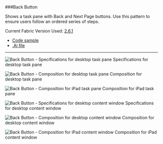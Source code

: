 ###Back Button

Shows a task pane with Back and Next Page buttons. Use this pattern to ensure users follow an ordered series of steps. 

Current Fabric Version Used: [2.6.1](https://github.com/OfficeDev/office-ui-fabric-core/releases/tag/2.6.1)

* [Code sample](https://github.com/OfficeDev/Office-Add-in-UX-Design-Patterns-Code/tree/master/templates/navigation/back-button)
* [.Ai file](https://github.com/OfficeDev/Office-Add-in-UX-Design-Patterns/blob/master/Patterns/Source%20Files/Back_Button.ai?raw=true)

***

![Back Button - Specifications for desktop task pane](https://raw.githubusercontent.com/OfficeDev/Office-Add-in-UX-Design-Patterns/master/Patterns/Assets/Back_Button/Back_Button_Desktop%20Task%20Pane%20Callouts.png)
Specifications for desktop task pane 


![Back Button - Composition for desktop task pane](https://raw.githubusercontent.com/OfficeDev/Office-Add-in-UX-Design-Patterns/master/Patterns/Assets/Back_Button/Back_Button_Desktop%20Task%20Pane.png)
Composition for desktop task pane 


![Back Button - Composition for iPad task pane](https://raw.githubusercontent.com/OfficeDev/Office-Add-in-UX-Design-Patterns/master/Patterns/Assets/Back_Button/Back_Button_iPad%20Task%20Pane.png)
Composition for iPad task pane 


![Back Button - Specifications for desktop content window](https://raw.githubusercontent.com/OfficeDev/Office-Add-in-UX-Design-Patterns/master/Patterns/Assets/Back_Button/Back_Button_Desktop%20Content%20Window%20Callouts.png)
Specifications for desktop content window


![Back Button - Composition for desktop content window](https://raw.githubusercontent.com/OfficeDev/Office-Add-in-UX-Design-Patterns/master/Patterns/Assets/Back_Button/Back_Button_Desktop%20Content%20Window.png)
Composition for desktop content window


![Back Button - Composition for iPad content window](https://raw.githubusercontent.com/OfficeDev/Office-Add-in-UX-Design-Patterns/master/Patterns/Assets/Back_Button/Back_Button_iPad%20Content%20Window.png)
Composition for iPad content window
